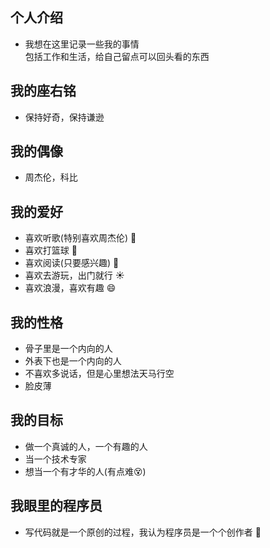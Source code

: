 ## 个人介绍
- 我想在这里记录一些我的事情<br>包括工作和生活，给自己留点可以回头看的东西
## 我的座右铭
- 保持好奇，保持谦逊
## 我的偶像
- 周杰伦，科比
## 我的爱好
- 喜欢听歌(特别喜欢周杰伦) :musical_note:
- 喜欢打篮球 :basketball:
- 喜欢阅读(只要感兴趣) :book:
- 喜欢去游玩，出门就行 :sunny:
- 喜欢浪漫，喜欢有趣 :smile:
## 我的性格
- 骨子里是一个内向的人
- 外表下也是一个内向的人
- 不喜欢多说话，但是心里想法天马行空
- 脸皮薄
## 我的目标
- 做一个真诚的人，一个有趣的人
- 当一个技术专家
- 想当一个有才华的人(有点难:dizzy_face:)
## 我眼里的程序员
- 写代码就是一个原创的过程，我认为程序员是一个个创作者 :clap:
